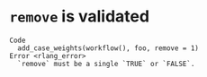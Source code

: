 # `remove` is validated

    Code
      add_case_weights(workflow(), foo, remove = 1)
    Error <rlang_error>
      `remove` must be a single `TRUE` or `FALSE`.

